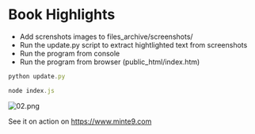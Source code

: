 # Book Highlights

- Add screnshots images to files_archive/screenshots/
- Run the update.py script to extract hightlighted text from screenshots
- Run the program from console
- Run the program from browser (public_html/index.htm)

~~~js
python update.py
~~~

~~~js
node index.js
~~~

![02.png](https://www.minte9.com/lib/images/github/book-highlights/highlight_02.png)


See it on action on https://www.minte9.com
